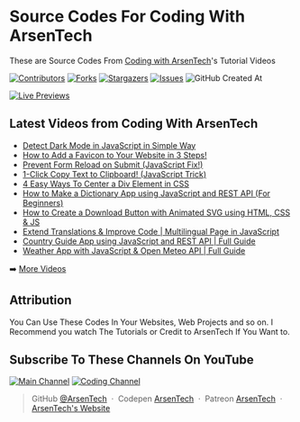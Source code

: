 # Source Codes For Coding With ArsenTech
These are Source Codes From [Coding with ArsenTech][yt-coding-channel]'s Tutorial Videos

[![Contributors][contributors-shield]][contributors-url]
[![Forks][forks-shield]][forks-url]
[![Stargazers][stars-shield]][stars-url]
[![Issues][issues-shield]][issues-url]
![GitHub Created At][created-at-shield]

[![Live Previews][live-preview-shield]][live-preview-url]

## Latest Videos from Coding With ArsenTech
<!-- YOUTUBE:START -->
- [Detect Dark Mode in JavaScript in Simple Way](https://www.youtube.com/shorts/Zsdrb5WqYro)
- [How to Add a Favicon to Your Website in 3 Steps!](https://www.youtube.com/shorts/FHkxcqfDqW4)
- [Prevent Form Reload on Submit &lpar;JavaScript Fix!&rpar;](https://www.youtube.com/shorts/k9h6ifNOpGg)
- [1-Click Copy Text to Clipboard! &lpar;JavaScript Trick&rpar;](https://www.youtube.com/shorts/zbW-LTQ7Eek)
- [4 Easy Ways To Center a Div Element in CSS](https://www.youtube.com/shorts/887rpSgVs28)
- [How to Make a Dictionary App using JavaScript and REST API &lpar;For Beginners&rpar;](https://www.youtube.com/watch?v=S33yscBK9Sc)
- [How to Create a Download Button with Animated SVG using HTML, CSS &amp; JS](https://www.youtube.com/watch?v=W1gIaluinNE)
- [Extend Translations &amp; Improve Code | Multilingual Page in JavaScript](https://www.youtube.com/watch?v=wprvcHzQJlw)
- [Country Guide App using JavaScript and REST API | Full Guide](https://www.youtube.com/watch?v=T7fRxPXLFn0)
- [Weather App with JavaScript &amp; Open Meteo API | Full Guide](https://www.youtube.com/watch?v=HS7GfTuJgA8)
<!-- YOUTUBE:END -->

➡️ [More Videos][yt-coding-channel]

## Attribution
You Can Use These Codes In Your Websites, Web Projects and so on. I Recommend you watch The Tutorials or Credit to ArsenTech If You Want to.

## Subscribe To These Channels On YouTube
[![Main Channel][yt-main-shield]][yt-main-channel]
[![Coding Channel][yt-coding-shield]][yt-coding-channel]

> GitHub [@ArsenTech][github-url] &nbsp;&middot;&nbsp;
> Codepen [ArsenTech][codepen-url] &nbsp;&middot;&nbsp;
> Patreon [ArsenTech][patreon-url] &nbsp;&middot;&nbsp;
> [ArsenTech's Website][website-url]

<!-- Repo Stats Links -->
[contributors-shield]: https://img.shields.io/github/contributors/ArsenTech/source-codes.svg?style=for-the-badge&color=%2322b455
[contributors-url]: https://github.com/ArsenTech/source-codes/graphs/contributors
[forks-shield]: https://img.shields.io/github/forks/ArsenTech/source-codes.svg?style=for-the-badge&color=%2322b455
[forks-url]: https://github.com/ArsenTech/source-codes/network/members
[stars-shield]: https://img.shields.io/github/stars/ArsenTech/source-codes.svg?style=for-the-badge&color=%2322b455
[stars-url]: https://github.com/ArsenTech/source-codes/stargazers
[issues-shield]: https://img.shields.io/github/issues/ArsenTech/source-codes.svg?style=for-the-badge
[issues-url]: https://github.com/ArsenTech/source-codes/issues
[created-at-shield]: https://img.shields.io/github/created-at/ArsenTech/source-codes?style=for-the-badge

<!-- External Links -->
[live-preview-shield]: https://img.shields.io/badge/-Live%20Previews%20For%20Tutorials-222222?style=for-the-badge&logo=codepen&logoColor=white
[live-preview-url]: https://codepen.io/collection/Gpepbd
[yt-coding-shield]: https://img.shields.io/badge/Coding%20With%20ArsenTech-222222.svg?&style=for-the-badge&logo=YouTube&logoColor=%23FF0000
[yt-coding-channel]: https://www.youtube.com/channel/UCl52C6cFR1McvN1fAdsxdkA
[yt-main-shield]: https://img.shields.io/badge/ArsenTech%20-222222.svg?&style=for-the-badge&logo=YouTube&logoColor=%23FF0000
[yt-main-channel]: https://www.youtube.com/channel/UCrtH0g6NE8tW5VIEgDySYtg
[github-url]: https://github.com/ArsenTech
[codepen-url]: https://codepen.io/ArsenTech
[patreon-url]: https://www.patreon.com/ArsenTech
[website-url]: https://arsentech.github.io